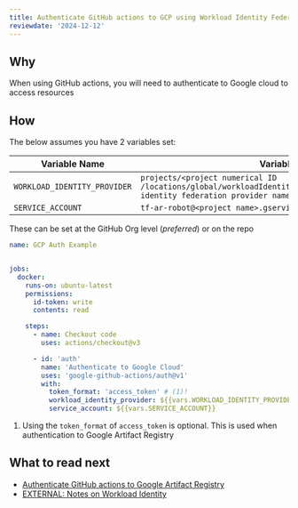 ```yaml
---
title: Authenticate GitHub actions to GCP using Workload Identity Federation
reviewdate: '2024-12-12'
---
```


## Why

When using GitHub actions, you will need to authenticate to Google cloud to access resources

## How

The below assumes you have 2 variables set:

| Variable Name                | Variable Example                                                                                                                              |
|------------------------------|-----------------------------------------------------------------------------------------------------------------------------------------------|
| `WORKLOAD_IDENTITY_PROVIDER` | ```projects/<project numerical ID /locations/global/workloadIdentityPools/<project>/providers/<workload identity federation provider name>``` |
| `SERVICE_ACCOUNT`            | `tf-ar-robot@<project name>.gserviceaccount.com`                                                                                              |

These can be set at the GitHub Org level (*preferred*) or on the repo

```yaml
name: GCP Auth Example


jobs:
  docker:
    runs-on: ubuntu-latest
    permissions:
      id-token: write
      contents: read

    steps:
      - name: Checkout code
        uses: actions/checkout@v3

      - id: 'auth'
        name: 'Authenticate to Google Cloud'
        uses: 'google-github-actions/auth@v1'
        with:
          token_format: 'access_token' # (1)!
          workload_identity_provider: ${{vars.WORKLOAD_IDENTITY_PROVIDER}}
          service_account: ${{vars.SERVICE_ACCOUNT}}

```

1. Using the `token_format` of `access_token` is optional. This is used when authentication to Google Artifact Registry

## What to read next

* [Authenticate GitHub actions to Google Artifact Registry](authenticate-github-actions-to-google-artifact-registry.md)
* [EXTERNAL: Notes on Workload Identity](https://medium.com/@bbeesley/notes-on-workload-identity-federation-from-github-actions-to-google-cloud-platform-7a818da2c33e)
